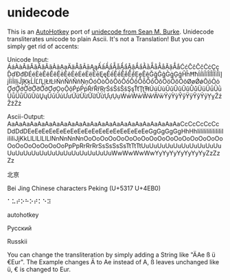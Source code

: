 # unidecode
This is an [AutoHotkey](https://autohotkey.com/) port of [unidecode from Sean M. Burke](http://search.cpan.org/~sburke/Text-Unidecode-1.27/lib/Text/Unidecode.pm).
Unidecode transliterates unicode to plain Ascii.
It's not a Translation! But you can simply get rid of accents:

Unicode Input:
ÁáÀàÂâǍǎĂăÃãẢảẠạÄäÅåĀāĄąẤấẦầẪẫẨẩẬậẮắẰằẴẵẲẳẶặǺǻĆćĈĉČčĊċÇçĎďĐđÐÉéÈèÊêĚěĔĕẼẽẺẻĖėËëĒēĘęẾếỀềỄễỂểẸẹỆệĞğĜĝĠġĢģĤĥĦħÍíÌìĬĭÎîǏǐÏïĨĩĮįĪīỈỉỊịĴĵĶķĹĺĽľĻļŁłĿŀŃńŇňÑñŅņÓóÒòŎŏÔôỐốỒồỖỗỔổǑǒÖöŐőÕõØøǾǿŌōỎỏƠơỚớỜờỠỡỞởỢợỌọỘộṔṕṖṗŔŕŘřŖŗŚśŜŝŠšŞşŤťŢţŦŧÚúÙùŬŭÛûǓǔŮůÜüǗǘǛǜǙǚǕǖŰűŨũŲųŪūỦủƯưỨứỪừỮữỬửỰựỤụẂẃẀẁŴŵẄẅÝýỲỳŶŷŸÿỸỹỶỷỴỵŹźŽžŻż

Ascii-Output:
AaAaAaAaAaAaAaAaAaAaAaAaAaAaAaAaAaAaAaAaAaAaAaCcCcCcCcCcDdDdDEeEeEeEeEeEeEeEeEeEeEeEeEeEeEeEeEeGgGgGgGgHhHhIiIiIiIiIiIiIiIiIiIiIiJjKkLlLlLlLlLlNnNnNnNnOoOoOoOoOoOoOoOoOoOoOoOoOoOoOoOoOoOoOoOoOoOoOoOoPpPpRrRrRrSsSsSsSsTtTtTtUuUuUuUuUuUuUuUuUuUuUuUuUuUuUuUuUuUuUuUuUuUuUuWwWwWwWwYyYyYyYyYyYyYyZzZzZz


北亰 

Bei Jing Chinese characters Peking (U+5317 U+4EB0)

⠁⠥⠞⠕⠓⠕⠞⠅⠑⠽ 

autohotkey

Русский 

Russkii

You can change the transliteration by simply adding a String like "ÄAe ß ü €Eur". 
The Example changes Ä to Ae instead of A, ß leaves unchanged like ü, € is changed to Eur.



